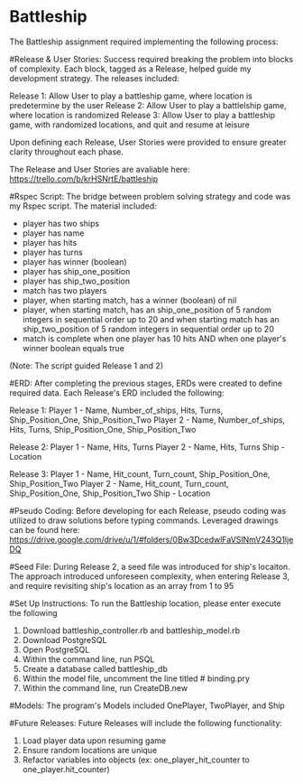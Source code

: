 # Battleship

The Battleship assignment required implementing the following process:  

#Release & User Stories: 
Success required breaking the problem into blocks of complexity. Each block, tagged as a Release, helped guide my development strategy. The releases included:

Release 1: Allow User to play a battleship game, where location is predetermine by the user
Release 2: Allow User to play a battlelship game, where location is randomized
Release 3: Allow User to play a battleship game, with randomized locations, and quit and resume at leisure 

Upon defining each Release, User Stories were provided to ensure greater clarity throughout each phase. 

The Release and User Stories are avaliable here: https://trello.com/b/krHSNrtE/battleship

#Rspec Script: 
The bridge between problem solving strategy and code was my Rspec script. The material included: 

- player has two ships 
- player has name
- player has hits
- player has turns
- player has winner (boolean)
- player has ship_one_position
- player has ship_two_position
- match has two players 
- player, when starting match, has a winner (boolean) of nil 
- player, when starting match, has an ship_one_position of 5 random integers in sequential order up to 20 and when      starting match has an ship_two_position of 5 random integers in sequential order up to 20 
- match is complete when one player has 10 hits AND when one player's winner boolean equals true

(Note: The script guided Release 1 and 2)


#ERD:
After completing the previous stages, ERDs were created to define required data. Each Release's ERD included the following:

Release 1: 
Player 1 - Name, Number_of_ships, Hits, Turns, Ship_Position_One, Ship_Position_Two
Player 2 - Name, Number_of_ships, Hits, Turns, Ship_Position_One, Ship_Position_Two


Release 2:
Player 1 - Name, Hits, Turns
Player 2 - Name, Hits, Turns
Ship - Location 

Release 3:
Player 1 - Name, Hit_count, Turn_count, Ship_Position_One, Ship_Position_Two
Player 2 - Name, Hit_count, Turn_count, Ship_Position_One, Ship_Position_Two
Ship - Location 

#Pseudo Coding: 
Before developing for each Release, pseudo coding was utilized to draw solutions before typing commands. Leveraged drawings can be found here: https://drive.google.com/drive/u/1/#folders/0Bw3DcedwlFaVSlNmV243Q1ljeDQ


#Seed File:
During Release 2, a seed file was introduced for ship's locaiton. The approach introduced unforeseen complexity, when entering Release 3, and require revisiting ship's location as an array from 1 to 95

#Set Up Instructions:
To run the Battleship location, please enter execute the following
1) Download battleship_controller.rb and battleship_model.rb
2) Download PostgreSQL
3) Open PostgreSQL
4) Within the command line, run PSQL
5) Create a database called battleship_db
6) Within the model file, uncomment the line titled # binding.pry
7) Within the command line, run CreateDB.new 

#Models:
The program's Models included OnePlayer, TwoPlayer, and Ship

#Future Releases:
Future Releases will include the following functionality:
1) Load player data upon resuming game
2) Ensure random locations are unique 
3) Refactor variables into objects (ex: one_player_hit_counter to one_player.hit_counter) 

